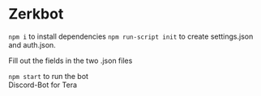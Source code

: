 # Zerkbot
`npm i` to install dependencies
`npm run-script init` to create settings.json and auth.json.

Fill out the fields in the two .json files

`npm start` to run the bot\
Discord-Bot for Tera

